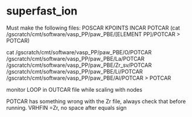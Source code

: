 # superfast_ion
Must make the following files:
POSCAR
KPOINTS
INCAR
POTCAR (cat /gscratch/cmt/software/vasp_PP/paw_PBE/[ELEMENT PP]/POTCAR > POTCAR)

cat /gscratch/cmt/software/vasp_PP/paw_PBE/O/POTCAR /gscratch/cmt/software/vasp_PP/paw_PBE/La/POTCAR /gscratch/cmt/software/vasp_PP/paw_PBE/Zr_sv/POTCAR /gscratch/cmt/software/vasp_PP/paw_PBE/Li/POTCAR /gscratch/cmt/software/vasp_PP/paw_PBE/Al/POTCAR > POTCAR

monitor LOOP in OUTCAR file while scaling with nodes

POTCAR has something wrong with the Zr file, always check that before running. VRHFIN =Zr, no space after equals sign


